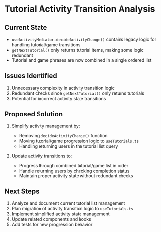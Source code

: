 # Tutorial Activity Transition Analysis

## Current State
- `useActivityMediator.decideActivityChange()` contains legacy logic for handling tutorial/game transitions
- `getNextTutorial()` only returns tutorial items, making some logic redundant
- Tutorial and game phrases are now combined in a single ordered list

## Issues Identified
1. Unnecessary complexity in activity transition logic
2. Redundant checks since `getNextTutorial()` only returns tutorials
3. Potential for incorrect activity state transitions

## Proposed Solution
1. Simplify activity management by:
   - Removing `decideActivityChange()` function
   - Moving tutorial/game progression logic to `useTutorials.ts`
   - Handling returning users in the tutorial list query

2. Update activity transitions to:
   - Progress through combined tutorial/game list in order
   - Handle returning users by checking completion status
   - Maintain proper activity state without redundant checks

## Next Steps
1. Analyze and document current tutorial list management
2. Plan migration of activity transition logic to `useTutorials.ts`
3. Implement simplified activity state management
4. Update related components and hooks
5. Add tests for new progression behavior
